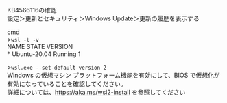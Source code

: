 KB4566116の確認  
設定＞更新とセキュリティ＞Windows Update＞更新の履歴を表示する  

cmd  
\>`wsl -l -v`  
  NAME            STATE           VERSION  
\* Ubuntu-20.04    Running         1  

\>`wsl.exe --set-default-version 2`  
Windows の仮想マシン プラットフォーム機能を有効にして、BIOS で仮想化が有効になっていることを確認してください。  
詳細については、https://aka.ms/wsl2-install を参照してください  

